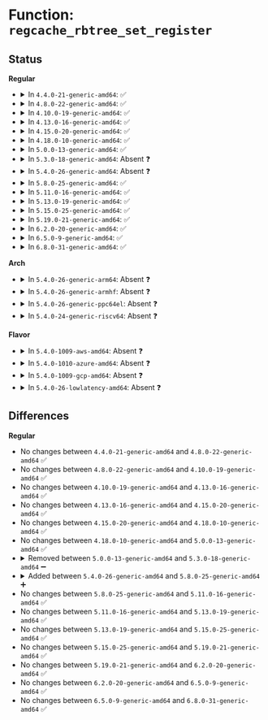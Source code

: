 # Function: <code>regcache_rbtree_set_register</code>

## Status
<b>Regular</b>
<ul>
<li>
<details>
<summary>In <code>4.4.0-21-generic-amd64</code>: ✅</summary>

```c
void regcache_rbtree_set_register(struct regmap * map, struct regcache_rbtree_node * rbnode, unsigned int idx, unsigned int val)
```

```json
{
  "name": "regcache_rbtree_set_register",
  "collision_type": "Unique Static",
  "inline_type": "No",
  "funcs": [
    {
      "addr": 18446744071584515760,
      "name": "regcache_rbtree_set_register",
      "external": false,
      "loc": "drivers/base/regmap/regcache-rbtree.c:58",
      "file": "drivers/base/regmap/regcache-rbtree.c",
      "inline": "seen, unknown",
      "caller_inline": [],
      "caller_func": [
        "drivers/base/regmap/regcache-rbtree.c:regcache_rbtree_write",
        "drivers/base/regmap/regcache-rbtree.c:regcache_rbtree_write",
        "drivers/base/regmap/regcache-rbtree.c:regcache_rbtree_write"
      ]
    }
  ],
  "symbols": [
    {
      "addr": 18446744071584515760,
      "name": "regcache_rbtree_set_register",
      "section": ".text",
      "bind": "STB_LOCAL",
      "size": 31
    }
  ]
}
```
</details>
</li>
<li>
<details>
<summary>In <code>4.8.0-22-generic-amd64</code>: ✅</summary>

```c
void regcache_rbtree_set_register(struct regmap * map, struct regcache_rbtree_node * rbnode, unsigned int idx, unsigned int val)
```

```json
{
  "name": "regcache_rbtree_set_register",
  "collision_type": "Unique Static",
  "inline_type": "No",
  "funcs": [
    {
      "addr": 18446744071584862816,
      "name": "regcache_rbtree_set_register",
      "external": false,
      "loc": "drivers/base/regmap/regcache-rbtree.c:58",
      "file": "drivers/base/regmap/regcache-rbtree.c",
      "inline": "seen, unknown",
      "caller_inline": [],
      "caller_func": [
        "drivers/base/regmap/regcache-rbtree.c:regcache_rbtree_write",
        "drivers/base/regmap/regcache-rbtree.c:regcache_rbtree_write",
        "drivers/base/regmap/regcache-rbtree.c:regcache_rbtree_write"
      ]
    }
  ],
  "symbols": [
    {
      "addr": 18446744071584862816,
      "name": "regcache_rbtree_set_register",
      "section": ".text",
      "bind": "STB_LOCAL",
      "size": 31
    }
  ]
}
```
</details>
</li>
<li>
<details>
<summary>In <code>4.10.0-19-generic-amd64</code>: ✅</summary>

```c
void regcache_rbtree_set_register(struct regmap * map, struct regcache_rbtree_node * rbnode, unsigned int idx, unsigned int val)
```

```json
{
  "name": "regcache_rbtree_set_register",
  "collision_type": "Unique Static",
  "inline_type": "No",
  "funcs": [
    {
      "addr": 18446744071585056368,
      "name": "regcache_rbtree_set_register",
      "external": false,
      "loc": "drivers/base/regmap/regcache-rbtree.c:58",
      "file": "drivers/base/regmap/regcache-rbtree.c",
      "inline": "seen, unknown",
      "caller_inline": [],
      "caller_func": [
        "drivers/base/regmap/regcache-rbtree.c:regcache_rbtree_write",
        "drivers/base/regmap/regcache-rbtree.c:regcache_rbtree_write",
        "drivers/base/regmap/regcache-rbtree.c:regcache_rbtree_write"
      ]
    }
  ],
  "symbols": [
    {
      "addr": 18446744071585056368,
      "name": "regcache_rbtree_set_register",
      "section": ".text",
      "bind": "STB_LOCAL",
      "size": 31
    }
  ]
}
```
</details>
</li>
<li>
<details>
<summary>In <code>4.13.0-16-generic-amd64</code>: ✅</summary>

```c
void regcache_rbtree_set_register(struct regmap * map, struct regcache_rbtree_node * rbnode, unsigned int idx, unsigned int val)
```

```json
{
  "name": "regcache_rbtree_set_register",
  "collision_type": "Unique Static",
  "inline_type": "No",
  "funcs": [
    {
      "addr": 18446744071585140528,
      "name": "regcache_rbtree_set_register",
      "external": false,
      "loc": "drivers/base/regmap/regcache-rbtree.c:58",
      "file": "drivers/base/regmap/regcache-rbtree.c",
      "inline": "seen, unknown",
      "caller_inline": [],
      "caller_func": [
        "drivers/base/regmap/regcache-rbtree.c:regcache_rbtree_write",
        "drivers/base/regmap/regcache-rbtree.c:regcache_rbtree_write",
        "drivers/base/regmap/regcache-rbtree.c:regcache_rbtree_write"
      ]
    }
  ],
  "symbols": [
    {
      "addr": 18446744071585140528,
      "name": "regcache_rbtree_set_register",
      "section": ".text",
      "bind": "STB_LOCAL",
      "size": 31
    }
  ]
}
```
</details>
</li>
<li>
<details>
<summary>In <code>4.15.0-20-generic-amd64</code>: ✅</summary>

```c
void regcache_rbtree_set_register(struct regmap * map, struct regcache_rbtree_node * rbnode, unsigned int idx, unsigned int val)
```

```json
{
  "name": "regcache_rbtree_set_register",
  "collision_type": "Unique Static",
  "inline_type": "No",
  "funcs": [
    {
      "addr": 18446744071585567392,
      "name": "regcache_rbtree_set_register",
      "external": false,
      "loc": "drivers/base/regmap/regcache-rbtree.c:58",
      "file": "drivers/base/regmap/regcache-rbtree.c",
      "inline": "seen, unknown",
      "caller_inline": [],
      "caller_func": [
        "drivers/base/regmap/regcache-rbtree.c:regcache_rbtree_write",
        "drivers/base/regmap/regcache-rbtree.c:regcache_rbtree_write",
        "drivers/base/regmap/regcache-rbtree.c:regcache_rbtree_write"
      ]
    }
  ],
  "symbols": [
    {
      "addr": 18446744071585567392,
      "name": "regcache_rbtree_set_register",
      "section": ".text",
      "bind": "STB_LOCAL",
      "size": 31
    }
  ]
}
```
</details>
</li>
<li>
<details>
<summary>In <code>4.18.0-10-generic-amd64</code>: ✅</summary>

```c
void regcache_rbtree_set_register(struct regmap * map, struct regcache_rbtree_node * rbnode, unsigned int idx, unsigned int val)
```

```json
{
  "name": "regcache_rbtree_set_register",
  "collision_type": "Unique Static",
  "inline_type": "No",
  "funcs": [
    {
      "addr": 18446744071585811504,
      "name": "regcache_rbtree_set_register",
      "external": false,
      "loc": "drivers/base/regmap/regcache-rbtree.c:58",
      "file": "drivers/base/regmap/regcache-rbtree.c",
      "inline": "seen, unknown",
      "caller_inline": [],
      "caller_func": [
        "drivers/base/regmap/regcache-rbtree.c:regcache_rbtree_write",
        "drivers/base/regmap/regcache-rbtree.c:regcache_rbtree_write",
        "drivers/base/regmap/regcache-rbtree.c:regcache_rbtree_write"
      ]
    }
  ],
  "symbols": [
    {
      "addr": 18446744071585811504,
      "name": "regcache_rbtree_set_register",
      "section": ".text",
      "bind": "STB_LOCAL",
      "size": 31
    }
  ]
}
```
</details>
</li>
<li>
<details>
<summary>In <code>5.0.0-13-generic-amd64</code>: ✅</summary>

```c
void regcache_rbtree_set_register(struct regmap * map, struct regcache_rbtree_node * rbnode, unsigned int idx, unsigned int val)
```

```json
{
  "name": "regcache_rbtree_set_register",
  "collision_type": "Unique Static",
  "inline_type": "No",
  "funcs": [
    {
      "addr": 18446744071585945456,
      "name": "regcache_rbtree_set_register",
      "external": false,
      "loc": "drivers/base/regmap/regcache-rbtree.c:58",
      "file": "drivers/base/regmap/regcache-rbtree.c",
      "inline": "seen, unknown",
      "caller_inline": [],
      "caller_func": [
        "drivers/base/regmap/regcache-rbtree.c:regcache_rbtree_write",
        "drivers/base/regmap/regcache-rbtree.c:regcache_rbtree_write",
        "drivers/base/regmap/regcache-rbtree.c:regcache_rbtree_write"
      ]
    }
  ],
  "symbols": [
    {
      "addr": 18446744071585945456,
      "name": "regcache_rbtree_set_register",
      "section": ".text",
      "bind": "STB_LOCAL",
      "size": 31
    }
  ]
}
```
</details>
</li>
<li>
<details>
<summary>In <code>5.3.0-18-generic-amd64</code>: Absent ❓</summary>

```json
{
  "name": "regcache_rbtree_set_register",
  "collision_type": "Unique Static",
  "inline_type": "Full",
  "funcs": [
    {
      "addr": 18446744071586188593,
      "name": "regcache_rbtree_set_register",
      "external": false,
      "loc": "drivers/base/regmap/regcache-rbtree.c:54",
      "file": "drivers/base/regmap/regcache-rbtree.c",
      "inline": "not declared, inlined",
      "caller_inline": [
        "drivers/base/regmap/regcache-rbtree.c:regcache_rbtree_write",
        "drivers/base/regmap/regcache-rbtree.c:regcache_rbtree_write",
        "drivers/base/regmap/regcache-rbtree.c:regcache_rbtree_write"
      ],
      "caller_func": []
    }
  ],
  "symbols": []
}
```
</details>
</li>
<li>
<details>
<summary>In <code>5.4.0-26-generic-amd64</code>: Absent ❓</summary>

```json
{
  "name": "regcache_rbtree_set_register",
  "collision_type": "Unique Static",
  "inline_type": "Full",
  "funcs": [
    {
      "addr": 18446744071586336897,
      "name": "regcache_rbtree_set_register",
      "external": false,
      "loc": "drivers/base/regmap/regcache-rbtree.c:54",
      "file": "drivers/base/regmap/regcache-rbtree.c",
      "inline": "not declared, inlined",
      "caller_inline": [
        "drivers/base/regmap/regcache-rbtree.c:regcache_rbtree_write",
        "drivers/base/regmap/regcache-rbtree.c:regcache_rbtree_write",
        "drivers/base/regmap/regcache-rbtree.c:regcache_rbtree_write"
      ],
      "caller_func": []
    }
  ],
  "symbols": []
}
```
</details>
</li>
<li>
<details>
<summary>In <code>5.8.0-25-generic-amd64</code>: ✅</summary>

```c
void regcache_rbtree_set_register(struct regmap * map, struct regcache_rbtree_node * rbnode, unsigned int idx, unsigned int val)
```

```json
{
  "name": "regcache_rbtree_set_register",
  "collision_type": "Unique Static",
  "inline_type": "No",
  "funcs": [
    {
      "addr": 18446744071587106560,
      "name": "regcache_rbtree_set_register",
      "external": false,
      "loc": "drivers/base/regmap/regcache-rbtree.c:54",
      "file": "drivers/base/regmap/regcache-rbtree.c",
      "inline": "seen, unknown",
      "caller_inline": [],
      "caller_func": [
        "drivers/base/regmap/regcache-rbtree.c:regcache_rbtree_write",
        "drivers/base/regmap/regcache-rbtree.c:regcache_rbtree_write",
        "drivers/base/regmap/regcache-rbtree.c:regcache_rbtree_insert_to_block"
      ]
    }
  ],
  "symbols": [
    {
      "addr": 18446744071587106560,
      "name": "regcache_rbtree_set_register",
      "section": ".text",
      "bind": "STB_LOCAL",
      "size": 31
    }
  ]
}
```
</details>
</li>
<li>
<details>
<summary>In <code>5.11.0-16-generic-amd64</code>: ✅</summary>

```c
void regcache_rbtree_set_register(struct regmap * map, struct regcache_rbtree_node * rbnode, unsigned int idx, unsigned int val)
```

```json
{
  "name": "regcache_rbtree_set_register",
  "collision_type": "Unique Static",
  "inline_type": "No",
  "funcs": [
    {
      "addr": 18446744071587191888,
      "name": "regcache_rbtree_set_register",
      "external": false,
      "loc": "drivers/base/regmap/regcache-rbtree.c:54",
      "file": "drivers/base/regmap/regcache-rbtree.c",
      "inline": "seen, unknown",
      "caller_inline": [],
      "caller_func": [
        "drivers/base/regmap/regcache-rbtree.c:regcache_rbtree_write",
        "drivers/base/regmap/regcache-rbtree.c:regcache_rbtree_write",
        "drivers/base/regmap/regcache-rbtree.c:regcache_rbtree_insert_to_block"
      ]
    }
  ],
  "symbols": [
    {
      "addr": 18446744071587191888,
      "name": "regcache_rbtree_set_register",
      "section": ".text",
      "bind": "STB_LOCAL",
      "size": 31
    }
  ]
}
```
</details>
</li>
<li>
<details>
<summary>In <code>5.13.0-19-generic-amd64</code>: ✅</summary>

```c
void regcache_rbtree_set_register(struct regmap * map, struct regcache_rbtree_node * rbnode, unsigned int idx, unsigned int val)
```

```json
{
  "name": "regcache_rbtree_set_register",
  "collision_type": "Unique Static",
  "inline_type": "No",
  "funcs": [
    {
      "addr": 18446744071587079168,
      "name": "regcache_rbtree_set_register",
      "external": false,
      "loc": "drivers/base/regmap/regcache-rbtree.c:54",
      "file": "drivers/base/regmap/regcache-rbtree.c",
      "inline": "seen, unknown",
      "caller_inline": [],
      "caller_func": [
        "drivers/base/regmap/regcache-rbtree.c:regcache_rbtree_write",
        "drivers/base/regmap/regcache-rbtree.c:regcache_rbtree_write",
        "drivers/base/regmap/regcache-rbtree.c:regcache_rbtree_insert_to_block"
      ]
    }
  ],
  "symbols": [
    {
      "addr": 18446744071587079168,
      "name": "regcache_rbtree_set_register",
      "section": ".text",
      "bind": "STB_LOCAL",
      "size": 31
    }
  ]
}
```
</details>
</li>
<li>
<details>
<summary>In <code>5.15.0-25-generic-amd64</code>: ✅</summary>

```c
void regcache_rbtree_set_register(struct regmap * map, struct regcache_rbtree_node * rbnode, unsigned int idx, unsigned int val)
```

```json
{
  "name": "regcache_rbtree_set_register",
  "collision_type": "Unique Static",
  "inline_type": "No",
  "funcs": [
    {
      "addr": 18446744071587650624,
      "name": "regcache_rbtree_set_register",
      "external": false,
      "loc": "drivers/base/regmap/regcache-rbtree.c:54",
      "file": "drivers/base/regmap/regcache-rbtree.c",
      "inline": "seen, unknown",
      "caller_inline": [],
      "caller_func": [
        "drivers/base/regmap/regcache-rbtree.c:regcache_rbtree_write",
        "drivers/base/regmap/regcache-rbtree.c:regcache_rbtree_write",
        "drivers/base/regmap/regcache-rbtree.c:regcache_rbtree_insert_to_block"
      ]
    }
  ],
  "symbols": [
    {
      "addr": 18446744071587650624,
      "name": "regcache_rbtree_set_register",
      "section": ".text",
      "bind": "STB_LOCAL",
      "size": 31
    }
  ]
}
```
</details>
</li>
<li>
<details>
<summary>In <code>5.19.0-21-generic-amd64</code>: ✅</summary>

```c
void regcache_rbtree_set_register(struct regmap * map, struct regcache_rbtree_node * rbnode, unsigned int idx, unsigned int val)
```

```json
{
  "name": "regcache_rbtree_set_register",
  "collision_type": "Unique Static",
  "inline_type": "No",
  "funcs": [
    {
      "addr": 18446744071588995328,
      "name": "regcache_rbtree_set_register",
      "external": false,
      "loc": "drivers/base/regmap/regcache-rbtree.c:54",
      "file": "drivers/base/regmap/regcache-rbtree.c",
      "inline": "seen, unknown",
      "caller_inline": [],
      "caller_func": [
        "drivers/base/regmap/regcache-rbtree.c:regcache_rbtree_write",
        "drivers/base/regmap/regcache-rbtree.c:regcache_rbtree_write",
        "drivers/base/regmap/regcache-rbtree.c:regcache_rbtree_insert_to_block"
      ]
    }
  ],
  "symbols": [
    {
      "addr": 18446744071588995328,
      "name": "regcache_rbtree_set_register",
      "section": ".text",
      "bind": "STB_LOCAL",
      "size": 48
    }
  ]
}
```
</details>
</li>
<li>
<details>
<summary>In <code>6.2.0-20-generic-amd64</code>: ✅</summary>

```c
void regcache_rbtree_set_register(struct regmap * map, struct regcache_rbtree_node * rbnode, unsigned int idx, unsigned int val)
```

```json
{
  "name": "regcache_rbtree_set_register",
  "collision_type": "Unique Static",
  "inline_type": "No",
  "funcs": [
    {
      "addr": 18446744071590517632,
      "name": "regcache_rbtree_set_register",
      "external": false,
      "loc": "drivers/base/regmap/regcache-rbtree.c:54",
      "file": "drivers/base/regmap/regcache-rbtree.c",
      "inline": "seen, unknown",
      "caller_inline": [],
      "caller_func": [
        "drivers/base/regmap/regcache-rbtree.c:regcache_rbtree_write",
        "drivers/base/regmap/regcache-rbtree.c:regcache_rbtree_write",
        "drivers/base/regmap/regcache-rbtree.c:regcache_rbtree_insert_to_block"
      ]
    }
  ],
  "symbols": [
    {
      "addr": 18446744071590517632,
      "name": "regcache_rbtree_set_register",
      "section": ".text",
      "bind": "STB_LOCAL",
      "size": 48
    }
  ]
}
```
</details>
</li>
<li>
<details>
<summary>In <code>6.5.0-9-generic-amd64</code>: ✅</summary>

```c
void regcache_rbtree_set_register(struct regmap * map, struct regcache_rbtree_node * rbnode, unsigned int idx, unsigned int val)
```

```json
{
  "name": "regcache_rbtree_set_register",
  "collision_type": "Unique Static",
  "inline_type": "No",
  "funcs": [
    {
      "addr": 18446744071590841888,
      "name": "regcache_rbtree_set_register",
      "external": false,
      "loc": "drivers/base/regmap/regcache-rbtree.c:54",
      "file": "drivers/base/regmap/regcache-rbtree.c",
      "inline": "seen, unknown",
      "caller_inline": [],
      "caller_func": [
        "drivers/base/regmap/regcache-rbtree.c:regcache_rbtree_write",
        "drivers/base/regmap/regcache-rbtree.c:regcache_rbtree_write",
        "drivers/base/regmap/regcache-rbtree.c:regcache_rbtree_insert_to_block"
      ]
    }
  ],
  "symbols": [
    {
      "addr": 18446744071590841888,
      "name": "regcache_rbtree_set_register",
      "section": ".text",
      "bind": "STB_LOCAL",
      "size": 48
    }
  ]
}
```
</details>
</li>
<li>
<details>
<summary>In <code>6.8.0-31-generic-amd64</code>: ✅</summary>

```c
void regcache_rbtree_set_register(struct regmap * map, struct regcache_rbtree_node * rbnode, unsigned int idx, unsigned int val)
```

```json
{
  "name": "regcache_rbtree_set_register",
  "collision_type": "Unique Static",
  "inline_type": "No",
  "funcs": [
    {
      "addr": 18446744071591185184,
      "name": "regcache_rbtree_set_register",
      "external": false,
      "loc": "drivers/base/regmap/regcache-rbtree.c:54",
      "file": "drivers/base/regmap/regcache-rbtree.c",
      "inline": "seen, unknown",
      "caller_inline": [],
      "caller_func": [
        "drivers/base/regmap/regcache-rbtree.c:regcache_rbtree_write",
        "drivers/base/regmap/regcache-rbtree.c:regcache_rbtree_write",
        "drivers/base/regmap/regcache-rbtree.c:regcache_rbtree_insert_to_block"
      ]
    }
  ],
  "symbols": [
    {
      "addr": 18446744071591185184,
      "name": "regcache_rbtree_set_register",
      "section": ".text",
      "bind": "STB_LOCAL",
      "size": 48
    }
  ]
}
```
</details>
</li>
</ul>
<b>Arch</b>
<ul>
<li>
<details>
<summary>In <code>5.4.0-26-generic-arm64</code>: Absent ❓</summary>

```json
{
  "name": "regcache_rbtree_set_register",
  "collision_type": "Unique Static",
  "inline_type": "Selective",
  "funcs": [
    {
      "addr": 18446603336499174024,
      "name": "regcache_rbtree_set_register",
      "external": false,
      "loc": "drivers/base/regmap/regcache-rbtree.c:54",
      "file": "drivers/base/regmap/regcache-rbtree.c",
      "inline": "not declared, inlined",
      "caller_inline": [],
      "caller_func": [
        "drivers/base/regmap/regcache-rbtree.c:regcache_rbtree_write",
        "drivers/base/regmap/regcache-rbtree.c:regcache_rbtree_write",
        "drivers/base/regmap/regcache-rbtree.c:regcache_rbtree_write"
      ]
    }
  ],
  "symbols": [
    {
      "addr": 18446603336499174024,
      "name": "regcache_rbtree_set_register.isra.0",
      "section": ".text",
      "bind": "STB_LOCAL",
      "size": 124
    }
  ]
}
```
</details>
</li>
<li>
<details>
<summary>In <code>5.4.0-26-generic-armhf</code>: Absent ❓</summary>

```json
{
  "name": "regcache_rbtree_set_register",
  "collision_type": "Unique Static",
  "inline_type": "Full",
  "funcs": [
    {
      "addr": 3231709580,
      "name": "regcache_rbtree_set_register",
      "external": false,
      "loc": "drivers/base/regmap/regcache-rbtree.c:54",
      "file": "drivers/base/regmap/regcache-rbtree.c",
      "inline": "not declared, inlined",
      "caller_inline": [
        "drivers/base/regmap/regcache-rbtree.c:regcache_rbtree_write",
        "drivers/base/regmap/regcache-rbtree.c:regcache_rbtree_write",
        "drivers/base/regmap/regcache-rbtree.c:regcache_rbtree_write"
      ],
      "caller_func": []
    }
  ],
  "symbols": []
}
```
</details>
</li>
<li>
<details>
<summary>In <code>5.4.0-26-generic-ppc64el</code>: Absent ❓</summary>

```json
{
  "name": "regcache_rbtree_set_register",
  "collision_type": "Unique Static",
  "inline_type": "Selective",
  "funcs": [
    {
      "addr": 13835058055292377248,
      "name": "regcache_rbtree_set_register",
      "external": false,
      "loc": "drivers/base/regmap/regcache-rbtree.c:54",
      "file": "drivers/base/regmap/regcache-rbtree.c",
      "inline": "not declared, inlined",
      "caller_inline": [],
      "caller_func": [
        "drivers/base/regmap/regcache-rbtree.c:regcache_rbtree_write",
        "drivers/base/regmap/regcache-rbtree.c:regcache_rbtree_write",
        "drivers/base/regmap/regcache-rbtree.c:regcache_rbtree_write"
      ]
    }
  ],
  "symbols": [
    {
      "addr": 13835058055292377248,
      "name": "regcache_rbtree_set_register.isra.0",
      "section": ".text",
      "bind": "STB_LOCAL",
      "size": 120
    }
  ]
}
```
</details>
</li>
<li>
<details>
<summary>In <code>5.4.0-24-generic-riscv64</code>: Absent ❓</summary>

```json
{
  "name": "regcache_rbtree_set_register",
  "collision_type": "Unique Static",
  "inline_type": "Full",
  "funcs": [
    {
      "addr": 18446743936276471342,
      "name": "regcache_rbtree_set_register",
      "external": false,
      "loc": "drivers/base/regmap/regcache-rbtree.c:54",
      "file": "drivers/base/regmap/regcache-rbtree.c",
      "inline": "not declared, inlined",
      "caller_inline": [
        "drivers/base/regmap/regcache-rbtree.c:regcache_rbtree_write",
        "drivers/base/regmap/regcache-rbtree.c:regcache_rbtree_write",
        "drivers/base/regmap/regcache-rbtree.c:regcache_rbtree_write"
      ],
      "caller_func": []
    }
  ],
  "symbols": []
}
```
</details>
</li>
</ul>
<b>Flavor</b>
<ul>
<li>
<details>
<summary>In <code>5.4.0-1009-aws-amd64</code>: Absent ❓</summary>

```json
{
  "name": "regcache_rbtree_set_register",
  "collision_type": "Unique Static",
  "inline_type": "Full",
  "funcs": [
    {
      "addr": 18446744071586100145,
      "name": "regcache_rbtree_set_register",
      "external": false,
      "loc": "drivers/base/regmap/regcache-rbtree.c:54",
      "file": "drivers/base/regmap/regcache-rbtree.c",
      "inline": "not declared, inlined",
      "caller_inline": [
        "drivers/base/regmap/regcache-rbtree.c:regcache_rbtree_write",
        "drivers/base/regmap/regcache-rbtree.c:regcache_rbtree_write",
        "drivers/base/regmap/regcache-rbtree.c:regcache_rbtree_write"
      ],
      "caller_func": []
    }
  ],
  "symbols": []
}
```
</details>
</li>
<li>
<details>
<summary>In <code>5.4.0-1010-azure-amd64</code>: Absent ❓</summary>

```json
{
  "name": "regcache_rbtree_set_register",
  "collision_type": "Unique Static",
  "inline_type": "Full",
  "funcs": [
    {
      "addr": 18446744071585946097,
      "name": "regcache_rbtree_set_register",
      "external": false,
      "loc": "drivers/base/regmap/regcache-rbtree.c:54",
      "file": "drivers/base/regmap/regcache-rbtree.c",
      "inline": "not declared, inlined",
      "caller_inline": [
        "drivers/base/regmap/regcache-rbtree.c:regcache_rbtree_write",
        "drivers/base/regmap/regcache-rbtree.c:regcache_rbtree_write",
        "drivers/base/regmap/regcache-rbtree.c:regcache_rbtree_write"
      ],
      "caller_func": []
    }
  ],
  "symbols": []
}
```
</details>
</li>
<li>
<details>
<summary>In <code>5.4.0-1009-gcp-amd64</code>: Absent ❓</summary>

```json
{
  "name": "regcache_rbtree_set_register",
  "collision_type": "Unique Static",
  "inline_type": "Full",
  "funcs": [
    {
      "addr": 18446744071586284865,
      "name": "regcache_rbtree_set_register",
      "external": false,
      "loc": "drivers/base/regmap/regcache-rbtree.c:54",
      "file": "drivers/base/regmap/regcache-rbtree.c",
      "inline": "not declared, inlined",
      "caller_inline": [
        "drivers/base/regmap/regcache-rbtree.c:regcache_rbtree_write",
        "drivers/base/regmap/regcache-rbtree.c:regcache_rbtree_write",
        "drivers/base/regmap/regcache-rbtree.c:regcache_rbtree_write"
      ],
      "caller_func": []
    }
  ],
  "symbols": []
}
```
</details>
</li>
<li>
<details>
<summary>In <code>5.4.0-26-lowlatency-amd64</code>: Absent ❓</summary>

```json
{
  "name": "regcache_rbtree_set_register",
  "collision_type": "Unique Static",
  "inline_type": "Full",
  "funcs": [
    {
      "addr": 18446744071586396321,
      "name": "regcache_rbtree_set_register",
      "external": false,
      "loc": "drivers/base/regmap/regcache-rbtree.c:54",
      "file": "drivers/base/regmap/regcache-rbtree.c",
      "inline": "not declared, inlined",
      "caller_inline": [
        "drivers/base/regmap/regcache-rbtree.c:regcache_rbtree_write",
        "drivers/base/regmap/regcache-rbtree.c:regcache_rbtree_write",
        "drivers/base/regmap/regcache-rbtree.c:regcache_rbtree_write"
      ],
      "caller_func": []
    }
  ],
  "symbols": []
}
```
</details>
</li>
</ul>

## Differences
<b>Regular</b>
<ul>
<li>
No changes between <code>4.4.0-21-generic-amd64</code> and <code>4.8.0-22-generic-amd64</code> ✅
</li>
<li>
No changes between <code>4.8.0-22-generic-amd64</code> and <code>4.10.0-19-generic-amd64</code> ✅
</li>
<li>
No changes between <code>4.10.0-19-generic-amd64</code> and <code>4.13.0-16-generic-amd64</code> ✅
</li>
<li>
No changes between <code>4.13.0-16-generic-amd64</code> and <code>4.15.0-20-generic-amd64</code> ✅
</li>
<li>
No changes between <code>4.15.0-20-generic-amd64</code> and <code>4.18.0-10-generic-amd64</code> ✅
</li>
<li>
No changes between <code>4.18.0-10-generic-amd64</code> and <code>5.0.0-13-generic-amd64</code> ✅
</li>
<li>
<details>
<summary>Removed between <code>5.0.0-13-generic-amd64</code> and <code>5.3.0-18-generic-amd64</code> ➖</summary>

```c
void regcache_rbtree_set_register(struct regmap * map, struct regcache_rbtree_node * rbnode, unsigned int idx, unsigned int val)
```
</details>
</li>
<li>
<details>
<summary>Added between <code>5.4.0-26-generic-amd64</code> and <code>5.8.0-25-generic-amd64</code> ➕</summary>

```c
void regcache_rbtree_set_register(struct regmap * map, struct regcache_rbtree_node * rbnode, unsigned int idx, unsigned int val)
```
</details>
</li>
<li>
No changes between <code>5.8.0-25-generic-amd64</code> and <code>5.11.0-16-generic-amd64</code> ✅
</li>
<li>
No changes between <code>5.11.0-16-generic-amd64</code> and <code>5.13.0-19-generic-amd64</code> ✅
</li>
<li>
No changes between <code>5.13.0-19-generic-amd64</code> and <code>5.15.0-25-generic-amd64</code> ✅
</li>
<li>
No changes between <code>5.15.0-25-generic-amd64</code> and <code>5.19.0-21-generic-amd64</code> ✅
</li>
<li>
No changes between <code>5.19.0-21-generic-amd64</code> and <code>6.2.0-20-generic-amd64</code> ✅
</li>
<li>
No changes between <code>6.2.0-20-generic-amd64</code> and <code>6.5.0-9-generic-amd64</code> ✅
</li>
<li>
No changes between <code>6.5.0-9-generic-amd64</code> and <code>6.8.0-31-generic-amd64</code> ✅
</li>
</ul>
